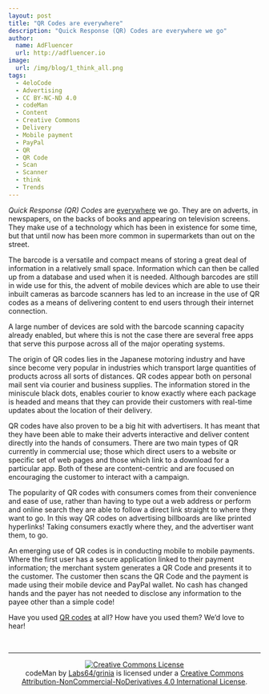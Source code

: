 ```yaml
---
layout: post
title: "QR Codes are everywhere"
description: "Quick Response (QR) Codes are everywhere we go"
author:
  name: AdFluencer
  url: http://adfluencer.io
image:
  url: /img/blog/1_think_all.png
tags:
  - 4eloCode
  - Advertising
  - CC BY-NC-ND 4.0
  - codeMan
  - Content
  - Creative Commons
  - Delivery
  - Mobile payment
  - PayPal
  - QR
  - QR Code
  - Scan
  - Scanner
  - think
  - Trends
---
```


*Quick Response (QR) Codes* are [everywhere](http://www.labs64.com/codeman/ "codeMan") we go. They are on adverts, in newspapers, on the backs of books and appearing on television screens. They make use of a technology which has been in existence for some time, but that until now has been more common in supermarkets than out on the street.

The barcode is a versatile and compact means of storing a great deal of information in a relatively small space. Information which can then be called up from a database and used when it is needed. Although barcodes are still in wide use for this, the advent of mobile devices which are able to use their inbuilt cameras as barcode scanners has led to an increase in the use of QR codes as a means of delivering content to end users through their internet connection.

A large number of devices are sold with the barcode scanning capacity already enabled, but where this is not the case there are several free apps that serve this purpose across all of the major operating systems.

The origin of QR codes lies in the Japanese motoring industry and have since become very popular in industries which transport large quantities of products across all sorts of distances. QR codes appear both on personal mail sent via courier and business supplies. The information stored in the miniscule black dots, enables courier to know exactly where each package is headed and means that they can provide their customers with real-time updates about the location of their delivery.

QR codes have also proven to be a big hit with advertisers. It has meant that they have been able to make their adverts interactive and deliver content directly into the hands of consumers. There are two main types of QR currently in commercial use; those which direct users to a website or specific set of web pages and those which link to a download for a particular app. Both of these are content-centric and are focused on encouraging the customer to interact with a campaign.

The popularity of QR codes with consumers comes from their convenience and ease of use, rather than having to type out a web address or perform and online search they are able to follow a direct link straight to where they want to go. In this way QR codes on advertising billboards are like printed hyperlinks! Taking consumers exactly where they, and the advertiser want them, to go.

An emerging use of QR codes is in conducting mobile to mobile payments. Where the first user has a secure application linked to their payment information; the merchant system generates a QR Code and presents it to the customer. The customer then scans the QR Code and the payment is made using their mobile device and PayPal wallet. No cash has changed hands and the payer has not needed to disclose any information to the payee other than a simple code!

Have you used [QR codes](http://www.labs64.com/codeman/ "codeMan") at all? How have you used them? We’d love to hear!

&nbsp;

* * *

<p style="text-align: center;">
  <a href="http://creativecommons.org/licenses/by-nc-nd/4.0/" rel="license" target="_blank" rel="nofollow"><img style="border-width: 0;" alt="Creative Commons License" src="http://i.creativecommons.org/l/by-nc-nd/4.0/88x31.png" /></a><br /> <span>codeMan</span> by <a href="http://www.labs64.com/codeman/" rel="cc:attributionURL">Labs64/grinia</a> is licensed under a <a href="http://creativecommons.org/licenses/by-nc-nd/4.0/" rel="license" target="_blank" rel="nofollow">Creative Commons Attribution-NonCommercial-NoDerivatives 4.0 International License</a>.
</p>
